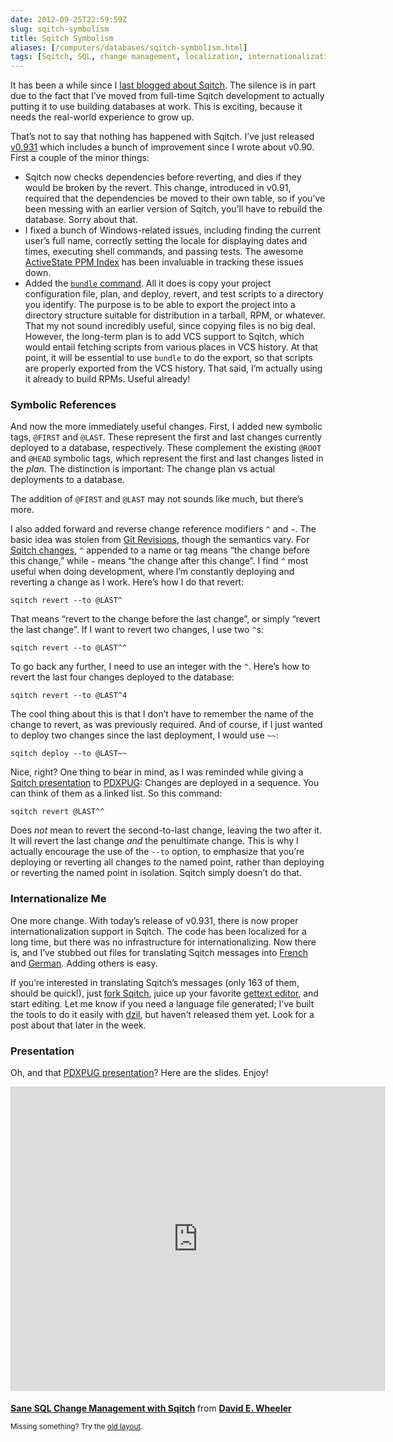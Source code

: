 ```yaml
--- 
date: 2012-09-25T22:59:59Z
slug: sqitch-symbolism
title: Sqitch Symbolism
aliases: [/computers/databases/sqitch-symbolism.html]
tags: [Sqitch, SQL, change management, localization, internationalization]
---
```


<p>It has been a while since I <a href="/computers/databases/sqitch-depend-on-it.html">last blogged about Sqitch</a>. The silence is in part due to the fact that I’ve moved from full-time Sqitch development to actually putting it to use building databases at work. This is exciting, because it needs the real-world experience to grow up.</p>

<p>That’s not to say that nothing has happened with Sqitch. I’ve just released <a href="https://metacpan.org/release/DWHEELER/App-Sqitch-0.931/">v0.931</a> which includes a bunch of improvement since I wrote about v0.90. First a couple of the minor things:</p>

<ul>
<li>Sqitch now checks dependencies before reverting, and dies if they would be broken by the revert. This change, introduced in v0.91, required that the dependencies be moved to their own table, so if you’ve been messing with an earlier version of Sqitch, you’ll have to rebuild the database. Sorry about that.</li>
<li>I fixed a bunch of Windows-related issues, including finding the current user’s full name, correctly setting the locale for displaying dates and times, executing shell commands, and passing tests. The awesome <a href="http://code.activestate.com/ppm/App-Sqitch/">ActiveState PPM Index</a> has been invaluable in tracking these issues down.</li>
<li>Added the <a href="https://metacpan.org/module/sqitch-bundle"><code>bundle</code> command</a>. All it does is copy your project configuration file, plan, and deploy, revert, and test scripts to a directory you identify. The purpose is to be able to export the project into a directory structure suitable for distribution in a tarball, RPM, or whatever. That my not sound incredibly useful, since copying files is no big deal. However, the long-term plan is to add VCS support to Sqitch, which would entail fetching scripts from various places in VCS history. At that point, it will be essential to use <code>bundle</code> to do the export, so that scripts are properly exported from the VCS history. That said, I’m actually using it already to build RPMs. Useful already!</li>
</ul>


<h3>Symbolic References</h3>

<p>And now the more immediately useful changes. First, I added new symbolic tags,  <code>@FIRST</code> and <code>@LAST</code>. These represent the first and last changes currently deployed to a database, respectively. These complement the existing <code>@ROOT</code> and <code>@HEAD</code> symbolic tags, which represent the first and last changes listed in the <em>plan.</em> The distinction is important: The change plan vs actual deployments to a database.</p>

<p>The addition of <code>@FIRST</code> and <code>@LAST</code> may not sounds like much, but there’s more.</p>

<p>I also added forward and reverse change reference modifiers <code>^</code> and <code>~</code>. The basic idea was stolen from <a href="http://git-scm.com/docs/gitrevisions">Git Revisions</a>, though the semantics vary. For <a href="https://metacpan.org/module/sqitchchanges">Sqitch changes</a>, <code>^</code> appended to a name or tag means “the change before this change,” while <code>~</code> means “the change after this change”. I find <code>^</code> most useful when doing development, where I’m constantly deploying and reverting a change as I work. Here’s how I do that revert:</p>

<pre><code>sqitch revert --to @LAST^
</code></pre>

<p>That means “revert to the change before the last change”, or simply “revert the last change”. If I want to revert two changes, I use two <code>^</code>s:</p>

<pre><code>sqitch revert --to @LAST^^
</code></pre>

<p>To go back any further, I need to use an integer with the <code>^</code>. Here’s how to revert the last four changes deployed to the database:</p>

<pre><code>sqitch revert --to @LAST^4
</code></pre>

<p>The cool thing about this is that I don’t have to remember the name of the change to revert, as was previously required. And of course, if I just wanted to deploy two changes since the last deployment, I would use <code>~~</code>:</p>

<pre><code>sqitch deploy --to @LAST~~
</code></pre>

<p>Nice, right? One thing to bear in mind, as I was reminded while giving a <a href="http://www.slideshare.net/justatheory/sane-sql-change-management-with-sqitch">Sqitch presentation</a> to <a href="http://pdxpug.wordpress.com/2012/09/07/pdxpug-september-meeting-coming-up/">PDXPUG</a>: Changes are deployed in a sequence. You can think of them as a linked list. So this command:</p>

<pre><code>sqitch revert @LAST^^
</code></pre>

<p>Does <em>not</em> mean to revert the second-to-last change, leaving the two after it. It will revert the last change <em>and</em> the penultimate change. This is why I actually encourage the use of the <code>--to</code> option, to emphasize that you’re deploying or reverting all changes <em>to</em> the named point, rather than deploying or reverting the named point in isolation. Sqitch simply doesn’t do that.</p>

<h3>Internationalize Me</h3>

<p>One more change. With today’s release of v0.931, there is now proper internationalization support in Sqitch. The code has been localized for a long time, but there was no infrastructure for internationalizing. Now there is, and I’ve stubbed out files for translating Sqitch messages into <a href="https://github.com/theory/sqitch/blob/master/po/fr.po">French</a> and <a href="https://github.com/theory/sqitch/blob/master/po/de.po">German</a>. Adding others is easy.</p>

<p>If you’re interested in translating Sqitch’s messages (only 163 of them, should be quick!), just <a href="https://github.com/theory/sqitch/">fork Sqitch</a>, juice up your favorite <a href="http://www.google.com/search?q=gettext+editor">gettext editor</a>, and start editing. Let me know if you need a language file generated; I’ve built the tools to do it easily with <a href="http://dzil.org/">dzil</a>, but haven’t released them yet. Look for a post about that later in the week.</p>

<h3>Presentation</h3>

<p>Oh, and that <a href="http://pdxpug.wordpress.com/2012/09/07/pdxpug-september-meeting-coming-up/">PDXPUG presentation</a>? Here are the slides. Enjoy!</p>

<iframe src="http://www.slideshare.net/slideshow/embed_code/14459486" width="597" height="486" frameborder="0" marginwidth="0" marginheight="0" scrolling="no" style="border:1px solid #CCC;border-width:1px 1px 0;margin-bottom:5px" allowfullscreen> </iframe>


<p> <div style="margin-bottom:5px"> <strong> <a href="http://www.slideshare.net/justatheory/sane-sql-change-management-with-sqitch" title="Sane SQL Change Management with Sqitch" target="_blank">Sane SQL Change Management with Sqitch</a> </strong> from <strong><a href="http://www.slideshare.net/justatheory" target="_blank">David E. Wheeler</a></strong> </div></p>

<p class="past"><small>Missing something? Try the <a rel="nofollow" href="http://past.justatheory.com/computers/databases/sqitch-symbolism.html">old layout</a>.</small></p>


